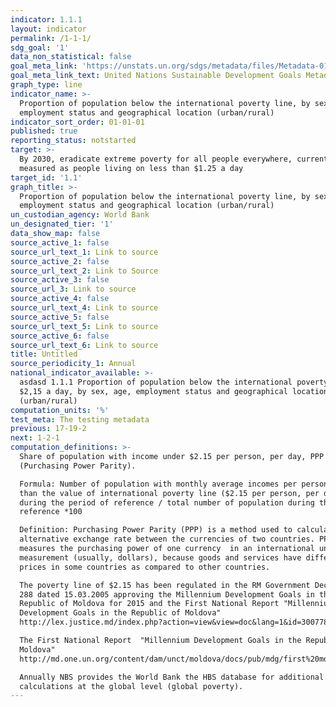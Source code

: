 ```yaml
---
indicator: 1.1.1
layout: indicator
permalink: /1-1-1/
sdg_goal: '1'
data_non_statistical: false
goal_meta_link: 'https://unstats.un.org/sdgs/metadata/files/Metadata-01-01-01a.pdf'
goal_meta_link_text: United Nations Sustainable Development Goals Metadata (pdf 894kB)
graph_type: line
indicator_name: >-
  Proportion of population below the international poverty line, by sex, age,
  employment status and geographical location (urban/rural)
indicator_sort_order: 01-01-01
published: true
reporting_status: notstarted
target: >-
  By 2030, eradicate extreme poverty for all people everywhere, currently
  measured as people living on less than $1.25 a day
target_id: '1.1'
graph_title: >-
  Proportion of population below the international poverty line, by sex, age,
  employment status and geographical location (urban/rural)
un_custodian_agency: World Bank
un_designated_tier: '1'
data_show_map: false
source_active_1: false
source_url_text_1: Link to source
source_active_2: false
source_url_text_2: Link to Source
source_active_3: false
source_url_3: Link to source
source_active_4: false
source_url_text_4: Link to source
source_active_5: false
source_url_text_5: Link to source
source_active_6: false
source_url_text_6: Link to source
title: Untitled
source_periodicity_1: Annual
national_indicator_available: >-
  asdasd 1.1.1 Proportion of population below the international poverty line of
  $2,15 a day, by sex, age, employment status and geographical location
  (urban/rural)
computation_units: '%'
test_meta: The testing metadata
previous: 17-19-2
next: 1-2-1
computation_definitions: >-
  Share of population with income under $2.15 per person, per day, PPP
  (Purchasing Power Parity).

  Formula: Number of population with monthly average incomes per person smaller
  than the value of international poverty line ($2.15 per person, per day, PPP),
  during the period of reference / total number of population during the year of
  reference *100

  Definition: Purchasing Power Parity (PPP) is a method used to calculate an
  alternative exchange rate between the currencies of two countries. PPP
  measures the purchasing power of one currency  in an international unit of
  measurement (usually, dollars), because goods and services have different
  prices in some countries as compared to other countries.

  The poverty line of $2.15 has been regulated in the RM Government Decision No.
  288 dated 15.03.2005 approving the Millennium Development Goals in the
  Republic of Moldova for 2015 and the First National Report "Millennium
  Development Goals in the Republic of Moldova"
  http://lex.justice.md/index.php?action=view&view=doc&lang=1&id=300778

  The First National Report  "Millennium Development Goals in the Republic of
  Moldova"
  http://md.one.un.org/content/dam/unct/moldova/docs/pub/mdg/first%20mdg%20rom.pdf

  Annually NBS provides the World Bank the HBS database for additional
  calculations at the global level (global poverty).
---
```

